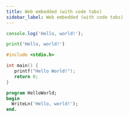 ```yaml
---
title: Web embedded (with code tabs)
sidebar_label: Web embedded (with code tabs)
---
```


<!--DOCUSAURUS_CODE_TABS-->
<!--JavaScript-->

```js
console.log('Hello, world!');
```
<!--Python-->

```py
print('Hello, world!')
```

<!--C-->

```C
#include <stdio.h>

int main() {
   printf("Hello World!");
   return 0;
}
```

<!--Pascal-->

```Pascal
program HelloWorld;
begin
  WriteLn('Hello, world!');
end.
```

<!--END_DOCUSAURUS_CODE_TABS-->
